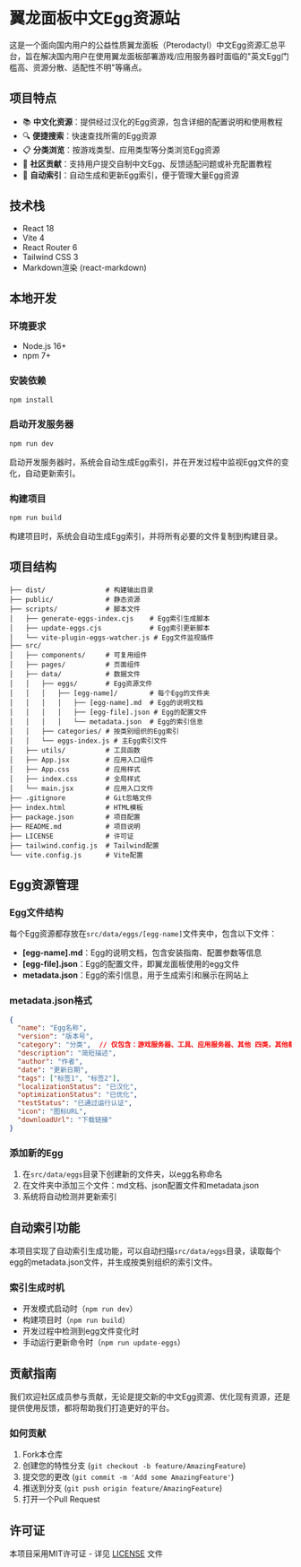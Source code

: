 # 翼龙面板中文Egg资源站

这是一个面向国内用户的公益性质翼龙面板（Pterodactyl）中文Egg资源汇总平台，旨在解决国内用户在使用翼龙面板部署游戏/应用服务器时面临的"英文Egg门槛高、资源分散、适配性不明"等痛点。

## 项目特点

- 📚 **中文化资源**：提供经过汉化的Egg资源，包含详细的配置说明和使用教程
- 🔍 **便捷搜索**：快速查找所需的Egg资源
- 📋 **分类浏览**：按游戏类型、应用类型等分类浏览Egg资源
- 💬 **社区贡献**：支持用户提交自制中文Egg、反馈适配问题或补充配置教程
- 🔄 **自动索引**：自动生成和更新Egg索引，便于管理大量Egg资源

## 技术栈

- React 18
- Vite 4
- React Router 6
- Tailwind CSS 3
- Markdown渲染 (react-markdown)

## 本地开发

### 环境要求

- Node.js 16+
- npm 7+

### 安装依赖

```bash
npm install
```

### 启动开发服务器

```bash
npm run dev
```

启动开发服务器时，系统会自动生成Egg索引，并在开发过程中监视Egg文件的变化，自动更新索引。

### 构建项目

```bash
npm run build
```

构建项目时，系统会自动生成Egg索引，并将所有必要的文件复制到构建目录。

## 项目结构

```
├── dist/               # 构建输出目录
├── public/             # 静态资源
├── scripts/            # 脚本文件
│   ├── generate-eggs-index.cjs    # Egg索引生成脚本
│   ├── update-eggs.cjs            # Egg索引更新脚本
│   └── vite-plugin-eggs-watcher.js # Egg文件监视插件
├── src/
│   ├── components/     # 可复用组件
│   ├── pages/          # 页面组件
│   ├── data/           # 数据文件
│   │   ├── eggs/       # Egg资源文件
│   │   │   ├── [egg-name]/        # 每个Egg的文件夹
│   │   │   │   ├── [egg-name].md  # Egg的说明文档
│   │   │   │   ├── [egg-file].json # Egg的配置文件
│   │   │   │   └── metadata.json  # Egg的索引信息
│   │   ├── categories/ # 按类别组织的Egg索引
│   │   └── eggs-index.js # 主Egg索引文件
│   ├── utils/          # 工具函数
│   ├── App.jsx         # 应用入口组件
│   ├── App.css         # 应用样式
│   ├── index.css       # 全局样式
│   └── main.jsx        # 应用入口文件
├── .gitignore          # Git忽略文件
├── index.html          # HTML模板
├── package.json        # 项目配置
├── README.md           # 项目说明
├── LICENSE             # 许可证
├── tailwind.config.js  # Tailwind配置
└── vite.config.js      # Vite配置
```

## Egg资源管理

### Egg文件结构

每个Egg资源都存放在`src/data/eggs/[egg-name]`文件夹中，包含以下文件：

- **[egg-name].md**：Egg的说明文档，包含安装指南、配置参数等信息
- **[egg-file].json**：Egg的配置文件，即翼龙面板使用的egg文件
- **metadata.json**：Egg的索引信息，用于生成索引和展示在网站上

### metadata.json格式

```json
{
  "name": "Egg名称",
  "version": "版本号",
  "category": "分类",  // 仅包含：游戏服务器、工具、应用服务器、其他 四类，其他都会导致索引出现异常。
  "description": "简短描述",
  "author": "作者",
  "date": "更新日期",
  "tags": ["标签1", "标签2"],
  "localizationStatus": "已汉化",
  "optimizationStatus": "已优化",
  "testStatus": "已通过运行认证",
  "icon": "图标URL",
  "downloadUrl": "下载链接"
}
```

### 添加新的Egg

1. 在`src/data/eggs`目录下创建新的文件夹，以egg名称命名
2. 在文件夹中添加三个文件：md文档、json配置文件和metadata.json
3. 系统将自动检测并更新索引

## 自动索引功能

本项目实现了自动索引生成功能，可以自动扫描`src/data/eggs`目录，读取每个egg的metadata.json文件，并生成按类别组织的索引文件。

### 索引生成时机

- 开发模式启动时（`npm run dev`）
- 构建项目时（`npm run build`）
- 开发过程中检测到egg文件变化时
- 手动运行更新命令时（`npm run update-eggs`）

## 贡献指南

我们欢迎社区成员参与贡献，无论是提交新的中文Egg资源、优化现有资源，还是提供使用反馈，都将帮助我们打造更好的平台。

### 如何贡献

1. Fork本仓库
2. 创建您的特性分支 (`git checkout -b feature/AmazingFeature`)
3. 提交您的更改 (`git commit -m 'Add some AmazingFeature'`)
4. 推送到分支 (`git push origin feature/AmazingFeature`)
5. 打开一个Pull Request

## 许可证

本项目采用MIT许可证 - 详见 [LICENSE](LICENSE) 文件
